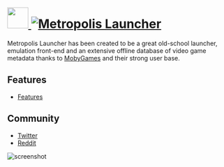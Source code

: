 # [<img src="https://cdn.rawgit.com/JourneyOver/chocolatey-packages/0410b2d62d32e37613c74029babe266245cb5a92/icons/metropolislauncher.png" height="48" width="48" /> ![Metropolis Launcher](https://img.shields.io/chocolatey/v/metropolislauncher.svg?label=Metropolis%20Launcher&style=for-the-badge)](https://chocolatey.org/packages/metropolislauncher)

Metropolis Launcher has been created to be a great old-school launcher, emulation front-end and an extensive offline database of video game metadata thanks to [MobyGames](https://www.mobygames.com/) and their strong user base.

## Features

- [Features](https://metropolis-launcher.net/#features)

## Community

- [Twitter](https://twitter.com/theMK2k)
- [Reddit](https://www.reddit.com/r/metropolislauncher)

![screenshot](https://raw.githubusercontent.com/JourneyOver/chocolatey-packages/master/readme_imgs/metropolislauncher.png)

